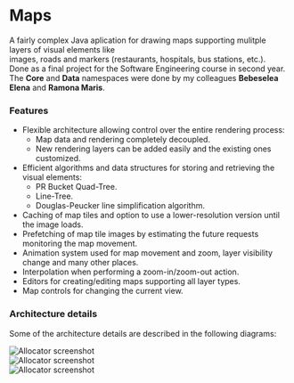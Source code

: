 Maps
====

A fairly complex Java aplication for drawing maps supporting mulitple layers of visual elements like  
images, roads and markers (restaurants, hospitals, bus stations, etc.).  
Done as a final project for the Software Engineering course in second year.  
The **Core** and **Data** namespaces were done by my colleagues **Bebeselea Elena** and **Ramona Maris**.

### Features

* Flexible architecture allowing control over the entire rendering process:  
  * Map data and rendering completely decoupled.  
  * New rendering layers can be added easily and the existing ones customized.  
* Efficient algorithms and data structures for storing and retrieving the visual elements:
  * PR Bucket Quad-Tree.
  * Line-Tree.
  * Douglas-Peucker line simplification algorithm.
* Caching of map tiles and option to use a lower-resolution version until the image loads.
* Prefetching of map tile images by estimating the future requests monitoring the map movement.
* Animation system used for map movement and zoom, layer visibility change and many other places.
* Interpolation when performing a zoom-in/zoom-out action.
* Editors for creating/editing maps supporting all layer types.
* Map controls for changing the current view.


### Architecture details

Some of the architecture details are described in the following diagrams:  

![Allocator screenshot](http://www.gratianlup.com/documents/maps_data.png)  
![Allocator screenshot](http://www.gratianlup.com/documents/maps_classes.png)  
![Allocator screenshot](http://www.gratianlup.com/documents/maps_rendering.png)  
